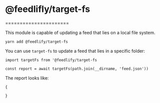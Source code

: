 # @feedlifly/target-fs
======================

This module is capable of updating a feed that lies on a local file system.

    yarn add @feedlify/target-fs

You can use `target-fs` to update a feed that lies in a specific folder:

    import targetFs from '@feedlify/target-fs

    const report = await targetFs(path.join(__dirname, 'feed.json'))

The report looks like:

    {

    }

